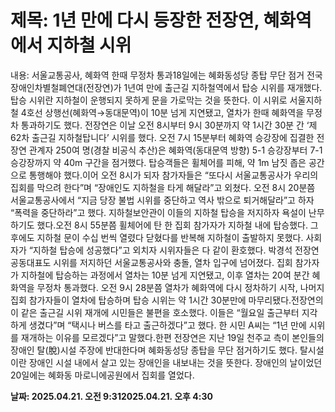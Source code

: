 # **제목: 1년 만에 다시 등장한 전장연, 혜화역에서 지하철 시위**

  내용: 서울교통공사, 혜화역 한때 무정차 통과18일에는 혜화동성당 종탑 무단 점거							전국장애인차별철폐연대(전장연)가 1년여 만에 출근길 지하철역에서 탑승 시위를 재개했다. 탑승 시위란 지하철이 운행되지 못하게 문을 가로막는 것을 뜻한다. 이 시위로 서울지하철 4호선 상행선(혜화역→동대문역)이 10분 넘게 지연됐고, 열차가 한때 혜화역을 무정차 통과하기도 했다.										전장연은 이날 오전 8시부터 9시 30분까지 약 1시간 30분 간 ‘제62차 출근길 지하철탑니다’ 시위를 했다. 오전 7시 15분부터 혜화역 승강장에 집결한 전장연 관계자 250여 명(경찰 비공식 추산)은 혜화역(동대문역 방향) 5-1 승강장부터 7-1 승강장까지 약 40m 구간을 점거했다. 탑승객들은 휠체어를 피해, 약 1m 남짓 좁은 공간으로 통행해야 했다.이어 오전 8시가 되자 참가자들은 “또다시 서울교통공사가 우리의 집회를 막으려 한다”며 “장애인도 지하철을 타게 해달라”고 외쳤다. 오전 8시 20분쯤 서울교통공사에서 “지금 당장 불법 시위를 중단하고 역사 밖으로 퇴거해달라”고 하자 “폭력을 중단하라”고 했다. 지하철보안관이 이들의 지하철 탑승을 저지하자 욕설이 난무하기도 했다.오전 8시 55분쯤 휠체어에 탄 한 집회 참가자가 지하철 내에 탑승했다. 그 후에도 지하철 문이 수십 번씩 열렸다 닫혔다를 반복해 지하철이 출발하지 못했다. 사회자가 “지하철 탑승에 성공했다”고 외치자 시위자들은 다 같이 환호했다. 박경석 전장연 공동대표도 시위를 저지하던 서울교통공사와 충돌, 열차 입구에 넘어졌다.										집회 참가자가 지하철에 탑승하는 과정에서 열차는 10분 넘게 지연됐고, 이후 열차는 20여 분간 혜화역을 무정차 통과했다. 오전 9시 28분쯤 열차가 혜화역에 다시 정차하기 시작, 나머지 집회 참가자들이 열차에 탑승하며 탑승 시위는 약 1시간 30분만에 마무리됐다.전장연의 이 같은 출근길 시위 재개에 시민들은 불편을 호소했다. 이들은 “월요일 출근부터 지각하게 생겼다”며 “택시나 버스를 타고 출근하겠다”고 했다. 한 시민 A씨는 “1년 만에 시위를 재개하는 이유를 모르겠다”고 말했다.한편 전장연은 지난 19일 천주교 측이 본인들의 장애인 탈(脫)시설 주장에 반대한다며 혜화동성당 종탑을 무단 점거하기도 했다. 탈시설이란 장애인 시설 내에서 살고 있는 장애인을 내보내는 것을 뜻한다. 장애인의 날이었던 20일에는 혜화동 마로니에공원에서 집회를 열었다.

  **날짜: 2025.04.21. 오전 9:312025.04.21. 오후 4:30**